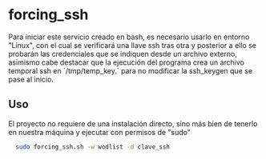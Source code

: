 
# forcing_ssh
Para iniciar este servicio creado en bash, es necesario usarlo en entorno "Linux", con el cual se verificará una llave ssh tras otra y posterior a ello se probarán las credenciales que se indiquen desde un archivo externo, asimismo cabe destacar que la ejecución del programa crea un archivo temporal ssh en ´/tmp/temp_key.´ para no modificar la ssh_keygen que se pase al inicio.
## Uso

El proyecto no requiere de una instalación directo, sino más bien de tenerlo en nuestra máquina y ejecutar con permisos de "sudo"

```bash
  sudo forcing_ssh.sh -w wodlist -d clave_ssh
```
    
